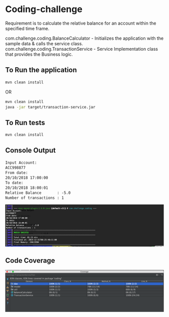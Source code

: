 # Coding-challenge
Requirement is to calculate the relative balance for an account within the specified time frame.

com.challenge.coding.BalanceCalculator - Initializes the application with the sample data & calls the service class.
com.challenge.coding.TransactionService - Service Implementation class that provides the Business logic.

## To Run the application
```bash
mvn clean install
```
OR
```bash
mvn clean install
java -jar target/transaction-service.jar
```

## To Run tests
```bash
mvn clean install
```

## Console Output
```
Input Account:
ACC998877
From date:
20/10/2018 17:00:00
To date:
20/10/2018 18:00:01
Relative Balance       : -5.0
Number of transactions : 1
```
![alt text](output.png?raw=true "Console Output")

## Code Coverage
![alt text](coverage.png?raw=true "Code Coverage")
